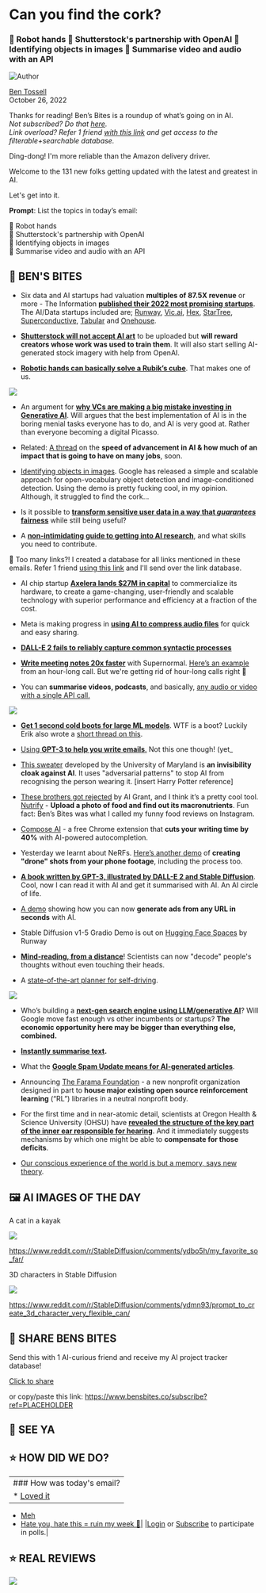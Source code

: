# Can you find the cork?

### 🦾 Robot hands 🌅 Shutterstock's partnership with OpenAI 🔎 Identifying objects in images 📝 Summarise video and audio with an API

![Author](https://media.beehiiv.com/cdn-cgi/image/fit=scale-down,format=auto,onerror=redirect,quality=80/uploads/user/profile_picture/fc858b4d-39e3-4be1-abf4-2b55504e21a2/thumb_uJ4UYake_400x400.jpg)

[Ben Tossell](https://www.twitter.com/bentossell)\
October 26, 2022

Thanks for reading! Ben’s Bites is a roundup of what’s going on in AI.\
*Not subscribed? Do that [here](https://magic.beehiiv.com/v1/447f6e60-e36a-4642-b6f8-46beb19045ec?email={{email}}\&utm_source=top-of-email).\
Link overload? Refer 1 friend [with this link](https://www.bensbites.co/subscribe?ref=PLACEHOLDER) and get access to the filterable+searchable database.*

Ding-dong! I'm more reliable than the Amazon delivery driver.

Welcome to the 131 new folks getting updated with the latest and greatest in AI.

Let's get into it.

**Prompt**: List the topics in today’s email:

🦾 Robot hands\
🌅 Shutterstock's partnership with OpenAI\
🔎 Identifying objects in images\
📝 Summarise video and audio with an API

## **🫦 BEN'S BITES**

- Six data and AI startups had valuation **multiples of 87.5X revenue** or more - The Information [**published their 2022 most promising startups**](https://www.theinformation.com/ti50?rc=bdorru). The AI/Data startups included are; [Runway](https://runwayml.com/), [Vic.ai](http://vic.ai/), [Hex](https://hex.tech/), [StarTree](https://startree.ai/), [Superconductive](https://superconductive.ai/), [Tabular](https://tabular.io/) and [Onehouse](https://www.onehouse.ai/).

- **[Shutterstock will not accept AI art](https://www.theverge.com/2022/10/25/23422359/shutterstock-ai-generated-art-openai-dall-e-partnership-contributors-fund-reimbursement)** to be uploaded but **will reward creators whose work was used to train them**. It will also start selling AI-generated stock imagery with help from OpenAI.

- **[Robotic hands can basically solve a Rubik’s cube](https://dextreme.org/)**. That makes one of us.

![](https://media.beehiiv.com/cdn-cgi/image/fit=scale-down,format=auto,onerror=redirect,quality=80/uploads/asset/file/63054ae3-c99e-4768-b4ed-229427c6a9b5/ezgif.com-gif-maker__9_.gif)

- An argument for [**why VCs are making a big mistake investing in Generative AI**](https://twitter.com/WillManidis/status/1584900092615528448). Will argues that the best implementation of AI is in the boring menial tasks everyone has to do, and AI is very good at. Rather than everyone becoming a digital Picasso.

- Related: [A thread](https://twitter.com/emollick/status/1584743837637160960) on the **speed of advancement in AI & how much of an impact that is going to have on many jobs**, soon.

- [Identifying objects in images](https://owlvit-tgc6as3cga-ew.a.run.app/). Google has released a simple and scalable approach for open-vocabulary object detection and image-conditioned detection. Using the demo is pretty fucking cool, in my opinion. Although, it struggled to find the cork...

- Is it possible to **[transform sensitive user data in a way that *guarantees* fairness](https://dpmd.ai/lassi)** while still being useful?

- A **[non-intimidating guide to getting into AI research](https://twitter.com/NeelNanda5/status/1584648065759465472)**, and what skills you need to contribute.

👋 Too many links?! I created a database for all links mentioned in these emails. Refer 1 friend [using this link](https://www.bensbites.co/subscribe?ref=PLACEHOLDER) and I'll send over the link database.

- AI chip startup **[Axelera lands $27M in capital](https://techcrunch.com/2022/10/25/ai-chip-startup-axelera-lands-27m-in-capital-to-commercialize-its-tech/)** to commercialize its hardware, to create a game-changing, user-friendly and scalable technology with superior performance and efficiency at a fraction of the cost.

- Meta is making progress in **[using AI to compress audio files](https://twitter.com/MetaAI/status/1584975362584612864)** for quick and easy sharing.

- **[DALL-E 2 fails to reliably capture common syntactic processes](https://arxiv.org/abs/2210.12889)**

- **[Write meeting notes 20x faster](https://supernormal.com/)** with Supernormal. [Here’s an example](https://twitter.com/ctres/status/1584608236539645952) from an hour-long call. But we're getting rid of hour-long calls right 🥹

- You can **summarise videos, podcasts**, and basically, [any audio or video with a single API call.](https://www.assemblyai.com/blog/automatically-summarize-audio-and-video-files-at-scale-with-ai/)

![](https://media.beehiiv.com/cdn-cgi/image/fit=scale-down,format=auto,onerror=redirect,quality=80/uploads/asset/file/fb596fb9-05f1-4a85-ba7b-4cd0ddd03765/Media-1.png)

- **[Get 1 second cold boots for large ML models](https://twitter.com/erikdunteman/status/1584704039182569472?s=12\&t=qaV3lgJFY8B1251nYLlfHA)**. WTF is a boot? Luckily Erik also wrote a [short thread on this](https://twitter.com/erikdunteman/status/1584992673240616960?s=12\&t=LReSyf12LeSOF6Q_e4jKgw).

- [Using **GPT-3 to help you write emails**.](https://github.com/danimelchor/gpt3-email) Not this one though! (yet\_

- [This sweater](https://twitter.com/morningbrew/status/1584976046197071873?s=12\&t=qaV3lgJFY8B1251nYLlfHA) developed by the University of Maryland is **an invisibility cloak against AI**. It uses "adversarial patterns" to stop AI from recognising the person wearing it. \[insert Harry Potter reference]

- [These brothers got rejected](https://www.mrdbourke.com/rejected-from-the-ai-grant/) by AI Grant, and I think it’s a pretty cool tool. [Nutrify](https://www.nutrify.app/) - **Upload a photo of food and find out its macronutrients**. Fun fact: Ben’s Bites was what I called my funny food reviews on Instagram.

- [Compose AI](https://www.compose.ai/) - a free Chrome extension that **cuts your writing time by 40%** with AI-powered autocompletion.

- Yesterday we learnt about NeRFs. [Here’s another demo](https://twitter.com/karenxcheng/status/1584927545870340096?s=12\&t=LReSyf12LeSOF6Q_e4jKgw) of **creating "drone" shots from your phone footage**, including the process too.

- **[A book written by GPT-3, illustrated by DALL-E 2 and Stable Diffusion](https://drozd.gumroad.com/l/the-curator)**. Cool, now I can read it with AI and get it summarised with AI. An AI circle of life.

- [A demo](https://www.reddit.com/r/SideProject/comments/yd7ngk/you_can_now_generate_ads_from_any_url_in_seconds/) showing how you can now **generate ads from any URL in seconds** with AI.

- Stable Diffusion v1-5 Gradio Demo is out on [Hugging Face Spaces](https://huggingface.co/spaces/runwayml/stable-diffusion-v1-5) by Runway

- **[Mind-reading, from a distance](https://www.sciencealert.com/new-technique-for-decoding-peoples-thoughts-can-now-be-done-from-a-distance)**! Scientists can now "decode" people's thoughts without even touching their heads.

- A [state-of-the-art planner for self-driving](https://katrinrenz.de/plant/).

![](https://media.beehiiv.com/cdn-cgi/image/fit=scale-down,format=auto,onerror=redirect,quality=80/uploads/asset/file/ce4500a9-f4f5-4a7b-b93a-72fbbd0311f3/plant_qual.gif)

- Who’s building a **[next-gen search engine using LLM/generative AI](https://twitter.com/alexandr_wang/status/1585022891594510336?s=12\&t=KtRhY0BSsmUdmGZwqTboxg)**? Will Google move fast enough vs other incumbents or startups? **The economic opportunity here may be bigger than everything else, combined.**

- **[Instantly summarise text](https://www.summari.com/).**

- What the **[Google Spam Update means for AI-generated articles](https://neilpatel.com/blog/googles-spam-update/)**.

- Announcing [The Farama Foundation](https://farama.org/Announcing-The-Farama-Foundation) - a new nonprofit organization designed in part to **house major existing open source reinforcement learning** (“RL”) libraries in a neutral nonprofit body.

- For the first time and in near-atomic detail, scientists at Oregon Health & Science University (OHSU) have **[revealed the structure of the key part of the inner ear responsible for hearing](https://scitechdaily.com/scientists-discover-mechanism-of-hearing-in-near-atomic-detail/)**. And it immediately suggests mechanisms by which one might be able to **compensate for those deficits**.

- [Our conscious experience of the world is but a memory, says new theory](https://singularityhub.com/2022/10/25/could-consciousness-be-a-memory-system-new-theory-says-yes/).

## **🖼 AI IMAGES OF THE DAY**

A cat in a kayak

![](https://media.beehiiv.com/cdn-cgi/image/fit=scale-down,format=auto,onerror=redirect,quality=80/uploads/asset/file/bd199664-abcb-4ca1-a558-065a33073d9f/z6vjlhxmtzv91.png)

<https://www.reddit.com/r/StableDiffusion/comments/ydbo5h/my_favorite_so_far/>

3D characters in Stable Diffusion

![](https://media.beehiiv.com/cdn-cgi/image/fit=scale-down,format=auto,onerror=redirect,quality=80/uploads/asset/file/47b25866-f577-4b28-a482-adefab3e310c/mnrdjjzz92w91.png)

<https://www.reddit.com/r/StableDiffusion/comments/ydmn93/prompt_to_create_3d_character_very_flexible_can/>

## **🤗 SHARE BENS BITES**

Send this with 1 AI-curious friend and receive my AI project tracker database!

[Click to share](https://www.bensbites.co/subscribe?ref=PLACEHOLDER)

or copy/paste this link: https://www.bensbites.co/subscribe?ref=PLACEHOLDER

## **👋 SEE YA**

## **⭐️ HOW DID WE DO?**

||
|:---|
|### How was today's email?|
|\* [Loved it](https://www.bensbites.co/login)

- [Meh](https://www.bensbites.co/login)
- [Hate you, hate this = ruin my week 🥹](https://www.bensbites.co/login)|
  |[Login](https://www.bensbites.co/login) or [Subscribe](https://www.bensbites.co/subscribe) to participate in polls.|

## **⭐️ REAL** REVIEWS

![](https://media.beehiiv.com/cdn-cgi/image/fit=scale-down,format=auto,onerror=redirect,quality=80/uploads/asset/file/bb736a5e-301d-49ec-8162-e317d31b51dd/Screenshot_2022-10-26_at_14.02.06.png)
